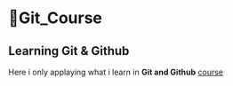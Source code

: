 # 💎Git_Course
## Learning Git &amp; Github
Here i only applaying what i learn in **Git and Github** [course](https://www.youtube.com/watch?v=ACOiGZoqC8w&list=PLDoPjvoNmBAw4eOj58MZPakHjaO3frVMF)
